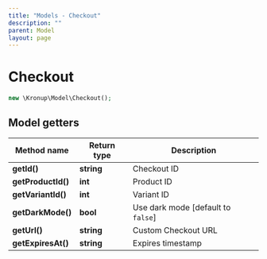 ```yaml
---
title: "Models - Checkout"
description: ""
parent: Model
layout: page
---
```


# Checkout

```php
new \Kronup\Model\Checkout();
```

## Model getters

Method name | Return type | Description
------------ | ------------- | -------------
**getId()** | **string** | Checkout ID
**getProductId()** | **int** | Product ID
**getVariantId()** | **int** | Variant ID
**getDarkMode()** | **bool** | Use dark mode   [default to `false`]
**getUrl()** | **string** | Custom Checkout URL
**getExpiresAt()** | **string** | Expires timestamp

